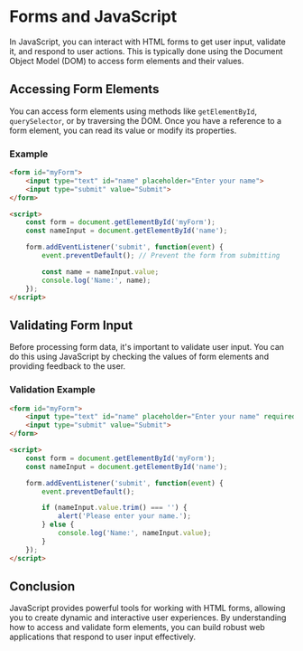 # Forms and JavaScript

In JavaScript, you can interact with HTML forms to get user input, validate it, and respond to user actions. This is typically done using the Document Object Model (DOM) to access form elements and their values.

## Accessing Form Elements

You can access form elements using methods like `getElementById`, `querySelector`, or by traversing the DOM. Once you have a reference to a form element, you can read its value or modify its properties.

### Example

```html
<form id="myForm">
    <input type="text" id="name" placeholder="Enter your name">
    <input type="submit" value="Submit">
</form>

<script>
    const form = document.getElementById('myForm');
    const nameInput = document.getElementById('name');

    form.addEventListener('submit', function(event) {
        event.preventDefault(); // Prevent the form from submitting

        const name = nameInput.value;
        console.log('Name:', name);
    });
</script>
```

## Validating Form Input

Before processing form data, it's important to validate user input. You can do this using JavaScript by checking the values of form elements and providing feedback to the user.

### Validation Example

```html
<form id="myForm">
    <input type="text" id="name" placeholder="Enter your name" required>
    <input type="submit" value="Submit">
</form>

<script>
    const form = document.getElementById('myForm');
    const nameInput = document.getElementById('name');

    form.addEventListener('submit', function(event) {
        event.preventDefault();

        if (nameInput.value.trim() === '') {
            alert('Please enter your name.');
        } else {
            console.log('Name:', nameInput.value);
        }
    });
</script>
```

## Conclusion

JavaScript provides powerful tools for working with HTML forms, allowing you to create dynamic and interactive user experiences. By understanding how to access and validate form elements, you can build robust web applications that respond to user input effectively.
